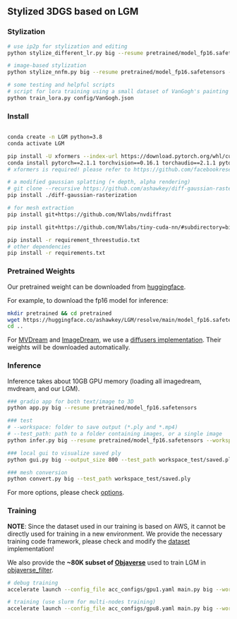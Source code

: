 ## Stylized 3DGS based on LGM

### Stylization

```bash
# use ip2p for stylization and editing
python stylize_different_lr.py big --resume pretrained/model_fp16.safetensors --workspace stylize_result --test_path style_test/

# image-based stylization
python stylize_nnfm.py big --resume pretrained/model_fp16.safetensors --workspace stylize_result --test_path style_test/

# some testing and helpful scripts
# script for lora training using a small dataset of VanGogh's painting
python train_lora.py config/VanGogh.json

```

### Install

```bash

conda create -n LGM python=3.8
conda activate LGM

pip install -U xformers --index-url https://download.pytorch.org/whl/cu121
conda install pytorch==2.1.1 torchvision==0.16.1 torchaudio==2.1.1 pytorch-cuda=12.1 -c pytorch -c nvidia
# xformers is required! please refer to https://github.com/facebookresearch/xformers for details.

# a modified gaussian splatting (+ depth, alpha rendering)
# git clone --recursive https://github.com/ashawkey/diff-gaussian-rasterization
pip install ./diff-gaussian-rasterization

# for mesh extraction
pip install git+https://github.com/NVlabs/nvdiffrast

pip install git+https://github.com/NVlabs/tiny-cuda-nn/#subdirectory=bindings/torch

pip install -r requirement_threestudio.txt
# other dependencies
pip install -r requirements.txt
```

### Pretrained Weights

Our pretrained weight can be downloaded from [huggingface](https://huggingface.co/ashawkey/LGM).

For example, to download the fp16 model for inference:
```bash
mkdir pretrained && cd pretrained
wget https://huggingface.co/ashawkey/LGM/resolve/main/model_fp16.safetensors
cd ..
```

For [MVDream](https://github.com/bytedance/MVDream) and [ImageDream](https://github.com/bytedance/ImageDream), we use a [diffusers implementation](https://github.com/ashawkey/mvdream_diffusers).
Their weights will be downloaded automatically.

### Inference

Inference takes about 10GB GPU memory (loading all imagedream, mvdream, and our LGM).

```bash
### gradio app for both text/image to 3D
python app.py big --resume pretrained/model_fp16.safetensors

### test
# --workspace: folder to save output (*.ply and *.mp4)
# --test_path: path to a folder containing images, or a single image
python infer.py big --resume pretrained/model_fp16.safetensors --workspace workspace_test --test_path data_test 

### local gui to visualize saved ply
python gui.py big --output_size 800 --test_path workspace_test/saved.ply

### mesh conversion
python convert.py big --test_path workspace_test/saved.ply
```

For more options, please check [options](./core/options.py).

### Training

**NOTE**: 
Since the dataset used in our training is based on AWS, it cannot be directly used for training in a new environment.
We provide the necessary training code framework, please check and modify the [dataset](./core/provider_objaverse.py) implementation!

We also provide the **~80K subset of [Objaverse](https://objaverse.allenai.org/objaverse-1.0)** used to train LGM in [objaverse_filter](https://github.com/ashawkey/objaverse_filter).

```bash
# debug training
accelerate launch --config_file acc_configs/gpu1.yaml main.py big --workspace workspace_debug

# training (use slurm for multi-nodes training)
accelerate launch --config_file acc_configs/gpu8.yaml main.py big --workspace workspace
```

